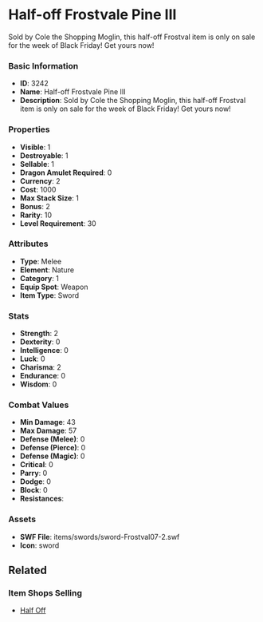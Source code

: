 # Half-off Frostvale Pine III

Sold by Cole the Shopping Moglin, this half-off Frostval item is only on sale for the week of Black Friday!  Get yours now!

### Basic Information

- **ID**: 3242
- **Name**: Half-off Frostvale Pine III
- **Description**: Sold by Cole the Shopping Moglin, this half-off Frostval item is only on sale for the week of Black Friday!  Get yours now!

### Properties

- **Visible**: 1
- **Destroyable**: 1
- **Sellable**: 1
- **Dragon Amulet Required**: 0
- **Currency**: 2
- **Cost**: 1000
- **Max Stack Size**: 1
- **Bonus**: 2
- **Rarity**: 10
- **Level Requirement**: 30

### Attributes

- **Type**: Melee
- **Element**: Nature
- **Category**: 1
- **Equip Spot**: Weapon
- **Item Type**: Sword

### Stats

- **Strength**: 2
- **Dexterity**: 0
- **Intelligence**: 0
- **Luck**: 0
- **Charisma**: 2
- **Endurance**: 0
- **Wisdom**: 0

### Combat Values

- **Min Damage**: 43
- **Max Damage**: 57
- **Defense (Melee)**: 0
- **Defense (Pierce)**: 0
- **Defense (Magic)**: 0
- **Critical**: 0
- **Parry**: 0
- **Dodge**: 0
- **Block**: 0
- **Resistances**: 

### Assets

- **SWF File**: items/swords/sword-Frostval07-2.swf
- **Icon**: sword

## Related

### Item Shops Selling

- [Half Off](../item-shops/478-half-off.md)

